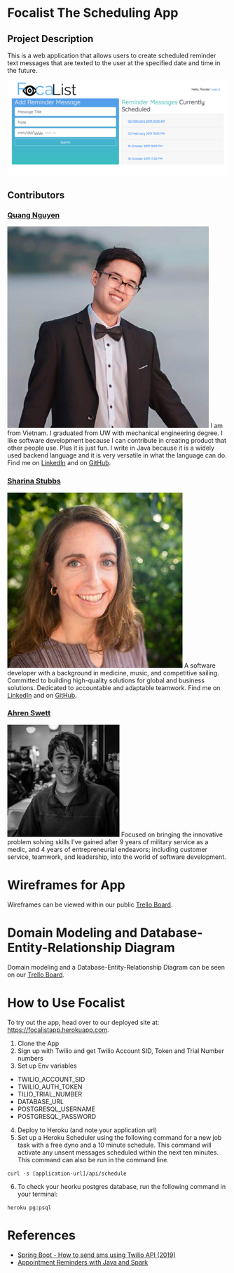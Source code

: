 # Focalist The Scheduling App
## Project Description
This is a web application that allows users to create scheduled reminder text messages that are texted to the user at the specified date and time in the future. 

![screenshot](assets/app-scrn-shot.png)

## Contributors
### [Quang Nguyen](https://github.com/TheQuangNguyen)
![headshot](assets/quang-nguyen.png)
I am from Vietnam.
I graduated from UW with mechanical engineering degree.
I like software development because I can contribute in creating product that other people use. Plus it is just fun.
I write in Java because it is a widely used backend language and it is very versatile in what the language can do.
Find me on [LinkedIn](https://www.linkedin.com/in/quangnguyendev/) and on [GitHub](https://github.com/TheQuangNguyen).

### [Sharina Stubbs](https://github.com/SharinaS?tab=repositories)
![headshot](assets/sharina-stubbs.jpeg)
A software developer with a background in medicine, music, and competitive sailing. Committed to building high-quality solutions for global and business solutions. Dedicated to accountable and adaptable teamwork. Find me on [LinkedIn](https://www.linkedin.com/in/sharina-stubbs/) and on [GitHub](https://github.com/SharinaS).

### [Ahren Swett](https://github.com/ahrenswett)
![headshot](assets/ahren-swett.jpeg) 
Focused on bringing the innovative  problem solving  skills I’ve gained after 9 years of military service as a medic, and 4 years of entrepreneurial endeavors; including customer service, teamwork, and leadership, into the world of software development.

# Wireframes for App
Wireframes can be viewed within our public [Trello Board](https://trello.com/b/9v2P4pvL/team-focalpoint). 

# Domain Modeling and Database-Entity-Relationship Diagram
Domain modeling and a Database-Entity-Relationship Diagram can be seen on our [Trello Board](https://trello.com/b/9v2P4pvL/team-focalpoint).

# How to Use Focalist
To try out the app, head over to our deployed site at: https://focalistapp.herokuapp.com.

1. Clone the App
2. Sign up with Twilio and get Twilio Account SID, Token and Trial Number numbers
3. Set up Env variables
  * TWILIO_ACCOUNT_SID
  * TWILIO_AUTH_TOKEN
  * TILIO_TRIAL_NUMBER
  * DATABASE_URL
  * POSTGRESQL_USERNAME
  * POSTGRESQL_PASSWORD
4. Deploy to Heroku (and note your application url)
5. Set up a Heroku Scheduler using the following command for a new job task with a free dyno and a 10 minute schedule. This command will activate any unsent messages scheduled within the next ten minutes. This command can also be run in the command line. 
```
curl -s [application-url]/api/schedule
```
6. To check your heorku postgres database, run the following command in your terminal:
```
heroku pg:psql
```

# References
- [Spring Boot - How to send sms using Twilio API (2019)](https://www.youtube.com/watch?v=OuBttmaPlhM)
- [Appointment Reminders with Java and Spark](https://www.twilio.com/docs/sms/tutorials/appointment-reminders-java-spark)


